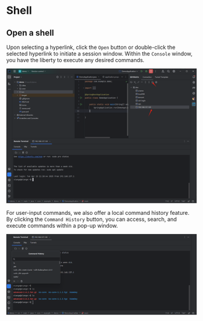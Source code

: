 # Shell

## Open a shell 

Upon selecting a hyperlink, click the `Open` button or double-click the selected hyperlink to initiate a session window. Within the `Console` window, you have the liberty to execute any desired commands.

![shell.png](_images/shell.png)

For user-input commands, we also offer a local command history feature. By clicking the `Command History` button, you can access, search, and execute commands within a pop-up window.

![cmd_history.png](_images/cmd_history.png)
